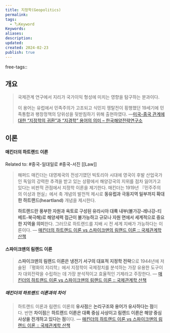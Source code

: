 ```yaml
---
title: 지정학(Geopolitics)
permalink: 
tags:
  - 🏷️Keyword
Keywords: 
aliases: 
description: 
updated: 
created: 2024-02-23
publish: true
---
```

free-tags:: 

## 개요
>국제관계 연구에서 지리가 국가이익 형성에 미치는 영향을 탐구하는 분과이다. 
>
>이 용어는 유럽에서 민족주의가 고조되고 식민지 쟁탈전이 횡행했던 19세기에 민족통합과 팽창정책의 당위성을 뒷받침하기 위해 출현하였다.
>—[미국-중국 관계에 대한 “지정학의 귀환”과 “지경학” 용어의 의미 – 한국해양전략연구소](https://kims.or.kr/issubrief/kims-periscope/peri241/#:~:text=%E2%80%9C%EC%A7%80%EC%A0%95%ED%95%99(Geopolitics)%E2%80%9D%EC%9D%80,%EB%92%B7%EB%B0%9B%EC%B9%A8%ED%95%98%EA%B8%B0%20%EC%9C%84%ED%95%B4%20%EC%B6%9C%ED%98%84%ED%95%98%EC%98%80%EB%8B%A4.)


## 이론
#### 매킨더의 하트랜드 이론
Related to: #중국-일대일로 #중국-서진 [[Law]]

>해퍼드 매킨더는 대영제국의 전성기였던 빅토리아 시대에 영국이 후발 산업국가인 독일의 강력한 추격을 받고 있는 상황에서 해양강국의 지위를 점차 잃어가고 있다는 비판적 관점에서 지정학 이론을 제기한다. 매킨더는 1919년 『민주주의의 이상과 현실』에서 축 개념의 발전적 제시로 **동유럽과 극동지역 일부까지 확대한 하트랜드(heartland)** 개념을 제시한다.
>
>**하트랜드란 풍부한 자원과 옥토로 구성된 유라시아 대륙 내부(볼가강-레나강-티베트-북극해)로 해양세력 접근이 불가능하고 규모나 자원 면에서 세계적으로 중요한 지역을 의미**한다. 그러므로 하트랜드를 지배 시 전 세계 지배가 가능하다는 이론이다.
>— [매킨더의 하트랜드 이론 vs 스파이크맨의 림랜드 이론 :: 국제관계학 산책](https://sunhyebooks.tistory.com/43#:~:text=%ED%95%98%ED%8A%B8%EB%9E%9C%EB%93%9C%EB%9E%80%20%ED%92%8D%EB%B6%80%ED%95%9C%20%EC%9E%90%EC%9B%90,%EA%B0%80%20%EA%B0%80%EB%8A%A5%ED%95%98%EB%8B%A4%EB%8A%94%20%EC%9D%B4%EB%A1%A0%EC%9D%B4%EB%8B%A4.)


#### 스파이크맨의 림랜드 이론
>**스파이크맨의 림랜드 이론은 냉전기 서구의 대표적 지정학 전략**으로 1944년에 저술된 『평화의 지리학』에서 지정학이 국제정치를 분석하는 가장 유용한 도구이자 대외전략을 수립하는 데 가장 분석적이고 효율적인 기제라고 주장한다.
>— [매킨더의 하트랜드 이론 vs 스파이크맨의 림랜드 이론 :: 국제관계학 산책](https://sunhyebooks.tistory.com/43#:~:text=%ED%95%98%ED%8A%B8%EB%9E%9C%EB%93%9C%EB%9E%80%20%ED%92%8D%EB%B6%80%ED%95%9C%20%EC%9E%90%EC%9B%90,%EA%B0%80%20%EA%B0%80%EB%8A%A5%ED%95%98%EB%8B%A4%EB%8A%94%20%EC%9D%B4%EB%A1%A0%EC%9D%B4%EB%8B%A4.)

##### 매킨더의 하트랜드 이론과의 차이
>하트랜드 이론과 림랜드 이론의 **유사점**은 **논리구조와 용어가 유사하다는 점**이다. 반면 **차이점**은 **하트랜드 이론은 대륙 중심 사상이고 림랜드 이론은 해양 중심 사상을 전개하고 있다는 점**이다.
>— [매킨더의 하트랜드 이론 vs 스파이크맨의 림랜드 이론 :: 국제관계학 산책](https://sunhyebooks.tistory.com/43#:~:text=%ED%95%98%ED%8A%B8%EB%9E%9C%EB%93%9C%EB%9E%80%20%ED%92%8D%EB%B6%80%ED%95%9C%20%EC%9E%90%EC%9B%90,%EA%B0%80%20%EA%B0%80%EB%8A%A5%ED%95%98%EB%8B%A4%EB%8A%94%20%EC%9D%B4%EB%A1%A0%EC%9D%B4%EB%8B%A4.)